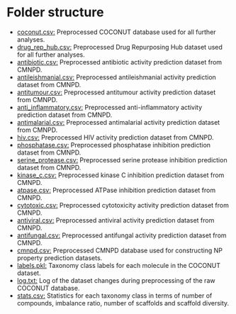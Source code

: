 # Folder structure

- [coconut.csv:](coconut.csv) Preprocessed COCONUT database used for all further analyses.  
- [drug_rep_hub.csv:](coconut.csv) Preprocessed Drug Repurposing Hub dataset used for all further analyses.  
- [antibiotic.csv:](antibiotic.csv) Preprocessed antibiotic activity prediction dataset from CMNPD.  
- [antileishmanial.csv:](antileishmanial.csv) Preprocessed antileishmanial activity prediction dataset from CMNPD.  
- [antitumour.csv:](antitumour.csv) Preprocessed antitumour activity prediction dataset from CMNPD.  
- [anti_inflammatory.csv:](anti_inflammatory.csv) Preprocessed anti-inflammatory activity prediction dataset from CMNPD.  
- [antimalarial.csv:](antimalarial.csv) Preprocessed antimalarial activity prediction dataset from CMNPD.  
- [hiv.csv:](hiv.csv) Preprocessed HIV activity prediction dataset from CMNPD.  
- [phosphatase.csv:](phosphatase.csv) Preprocessed phosphatase inhibition prediction dataset from CMNPD.  
- [serine_protease.csv:](serine_protease.csv) Preprocessed serine protease inhibition prediction dataset from CMNPD.  
- [kinase_c.csv:](kinase_c.csv) Preprocessed kinase C inhibition prediction dataset from CMNPD.  
- [atpase.csv:](atpase.csv) Preprocessed ATPase inhibition prediction dataset from CMNPD.  
- [cytotoxic.csv:](cytotoxic.csv) Preprocessed cytotoxicity activity prediction dataset from CMNPD.  
- [antiviral.csv:](antiviral.csv) Preprocessed antiviral activity prediction dataset from CMNPD.  
- [antifungal.csv:](antifungal.csv) Preprocessed antifungal activity prediction dataset from CMNPD.  
- [cmnpd.csv:](cmnpd.csv) Preprocessed CMNPD database used for constructing NP property prediction datasets.  
- [labels.pkl:](labels.pkl) Taxonomy class labels for each molecule in the COCONUT dataset.  
- [log.txt:](log.txt) Log of the dataset changes during preprocessing of the raw COCONUT database.  
- [stats.csv:](stats.csv) Statistics for each taxonomy class in terms of number of compounds, imbalance ratio, number of scaffolds and scaffold diversity.  


